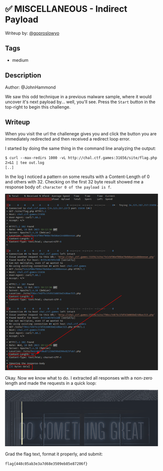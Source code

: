 # ✅ MISCELLANEOUS - Indirect Payload

Writeup by: [@goproslowyo](https://github.com/goproslowyo)

## Tags

- medium

## Description

Author: @JohnHammond

We saw this odd technique in a previous malware sample, where it would uncover it's next payload by... well, you'll see.  Press the `Start` button in the top-right to begin this challenge.

## Writeup

When you visit the url the challenege gives you and click the button you are immediately redirected and then received a redirect loop error.

I started by doing the same thing in the command line analyzing the output:

```shell
$ curl --max-redirs 1000 -vL http://chal.ctf.games:31656/site/flag.php 2>&1 | tee out.log
[..]
```

In the log I noticed a pattern on some results with a Content-Length of 0 and others with 32. Checking on the first 32 byte result showed me a response body of: `character 0 of the payload is f`.

![Needle in a Haystack](./curl1.png)

Okay. Now we know what to do. I extracted all responses with a non-zero length and made the requests in a quick loop:

![Through the loop](./curl2.png)

Grad the flag text, format it properly, and submit:

`flag{448c05ab3e3a7d68e3509eb85e87206f}`
